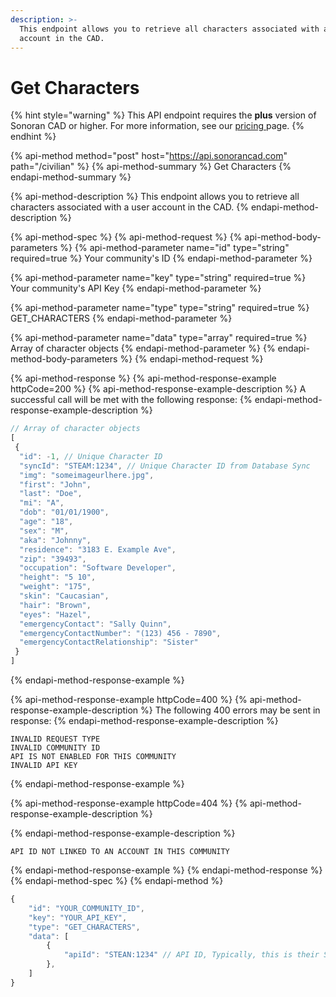 ```yaml
---
description: >-
  This endpoint allows you to retrieve all characters associated with a user
  account in the CAD.
---
```


# Get Characters

{% hint style="warning" %}
This API endpoint requires the **plus** version of Sonoran CAD or higher. For more information, see our [pricing ](../../../../pricing/faq/)page.
{% endhint %}

{% api-method method="post" host="https://api.sonorancad.com" path="/civilian" %}
{% api-method-summary %}
Get Characters
{% endapi-method-summary %}

{% api-method-description %}
This endpoint allows you to retrieve all characters associated with a user account in the CAD.
{% endapi-method-description %}

{% api-method-spec %}
{% api-method-request %}
{% api-method-body-parameters %}
{% api-method-parameter name="id" type="string" required=true %}
Your community's ID
{% endapi-method-parameter %}

{% api-method-parameter name="key" type="string" required=true %}
Your community's API Key
{% endapi-method-parameter %}

{% api-method-parameter name="type" type="string" required=true %}
GET\_CHARACTERS
{% endapi-method-parameter %}

{% api-method-parameter name="data" type="array" required=true %}
Array of character objects
{% endapi-method-parameter %}
{% endapi-method-body-parameters %}
{% endapi-method-request %}

{% api-method-response %}
{% api-method-response-example httpCode=200 %}
{% api-method-response-example-description %}
A successful call will be met with the following response:
{% endapi-method-response-example-description %}

```javascript
// Array of character objects
[
 {
  "id": -1, // Unique Character ID
  "syncId": "STEAM:1234", // Unique Character ID from Database Sync
  "img": "someimageurlhere.jpg",
  "first": "John",
  "last": "Doe",
  "mi": "A",
  "dob": "01/01/1900",
  "age": "18",
  "sex": "M",
  "aka": "Johnny",
  "residence": "3183 E. Example Ave",
  "zip": "39493",
  "occupation": "Software Developer",
  "height": "5 10",
  "weight": "175",
  "skin": "Caucasian",
  "hair": "Brown",
  "eyes": "Hazel",
  "emergencyContact": "Sally Quinn",
  "emergencyContactNumber": "(123) 456 - 7890",
  "emergencyContactRelationship": "Sister"
 }
]
```
{% endapi-method-response-example %}

{% api-method-response-example httpCode=400 %}
{% api-method-response-example-description %}
The following 400 errors may be sent in response:
{% endapi-method-response-example-description %}

```http
INVALID REQUEST TYPE
INVALID COMMUNITY ID
API IS NOT ENABLED FOR THIS COMMUNITY
INVALID API KEY
```
{% endapi-method-response-example %}

{% api-method-response-example httpCode=404 %}
{% api-method-response-example-description %}

{% endapi-method-response-example-description %}

```
API ID NOT LINKED TO AN ACCOUNT IN THIS COMMUNITY
```
{% endapi-method-response-example %}
{% endapi-method-response %}
{% endapi-method-spec %}
{% endapi-method %}

```javascript
{
    "id": "YOUR_COMMUNITY_ID",
    "key": "YOUR_API_KEY",
    "type": "GET_CHARACTERS",
    "data": [
        {
            "apiId": "STEAN:1234" // API ID, Typically, this is their STEAM Hex
        },
    ]
}
```

